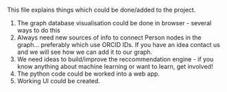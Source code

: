 This file explains things which could be done/added to the project.

1.  The graph database visualisation could be done in browser - several ways to do this
2.  Always need new sources of info to connect Person nodes in the graph...  preferably which use ORCID IDs.
    If you have an idea contact us and we will see how we can add it to our graph.
3.  We need ideas to build/improve the reccommendation engine - if you know anything about machine learning or want to learn, get involved!
4.  The python code could be worked into a web app.
5.  Working UI could be created.